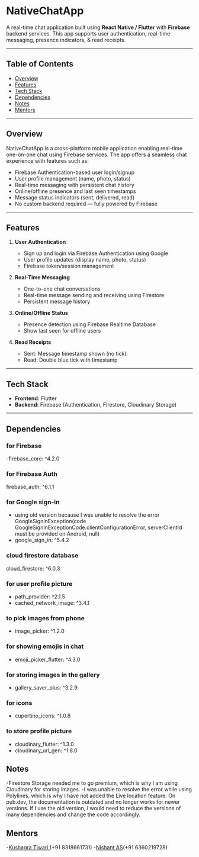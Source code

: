 # NativeChatApp

A real-time chat application built using **React Native / Flutter** with **Firebase** backend services. This app supports user authentication, real-time messaging, presence indicators, & read receipts.

---

## Table of Contents

- [Overview](#overview)  
- [Features](#features)   
- [Tech Stack](#tech-stack)    
- [Dependencies](#dependencies)  
- [Notes](#notes)  
- [Mentors](#mentors)  

---

## Overview

NativeChatApp is a cross-platform mobile application enabling real-time one-on-one chat using Firebase services. The app offers a seamless chat experience with features such as:

- Firebase Authentication-based user login/signup  
- User profile management (name, photo, status)  
- Real-time messaging with persistent chat history  
- Online/offline presence and last seen timestamps  
- Message status indicators (sent, delivered, read)   
- No custom backend required — fully powered by Firebase

---

## Features

1. **User Authentication**  
   - Sign up and login via Firebase Authentication using Google 
   - User profile updates (display name, photo, status)  
   - Firebase token/session management  

2. **Real-Time Messaging**  
   - One-to-one chat conversations  
   - Real-time message sending and receiving using Firestore  
   - Persistent message history  

3. **Online/Offline Status**  
   - Presence detection using Firebase Realtime Database  
   - Show last seen for offline users  

4. **Read Receipts**  
   - Sent: Message timestamp shown (no tick)  
   - Read: Double blue tick with timestamp  


---

## Tech Stack

- **Frontend:**  Flutter  
- **Backend:** Firebase (Authentication, Firestore, Cloudinary Storage)  
 

---

## Dependencies
###    for Firebase
  -firebase_core: ^4.2.0
###  for Firebase Auth
  firebase_auth: ^6.1.1
### for Google sign-in
-  using old version because I was unable to resolve the error GoogleSignInException(code GoogleSignInExceptionCode.clientConfigurationError, serverClientId must be provided on Android, null)
- google_sign_in: ^5.4.2
###  cloud firestore database
  cloud_firestore: ^6.0.3
### for user profile picture
-  path_provider: ^2.1.5
-  cached_network_image: ^3.4.1
###  to pick images from phone
-  image_picker: ^1.2.0

### for showing emojis in chat
-  emoji_picker_flutter: ^4.3.0

###  for storing images in the gallery
-  gallery_saver_plus: ^3.2.9
### for icons
-  cupertino_icons: ^1.0.8
###  to store profile picture
-  cloudinary_flutter: ^1.3.0
-  cloudinary_url_gen: ^1.8.0

## Notes
  -Firestore Storage needed me to go premium, which is why I am using Cloudinary for storing images.
  -I was unable to resolve the error while using Polylines, which is why I have not added the Live location feature. On pub.dev, the documentation is outdated and no longer works for newer versions. If I use the old version, I would need to reduce the versions of many dependencies and change the code accordingly.
 

## Mentors
  -[Kushagra Tiwari ](https://github.com/Kushagra1122/)(+91 8318661731)
  -[Nishant AS](https://github.com/NishantAS/)(+91 6360219728)
